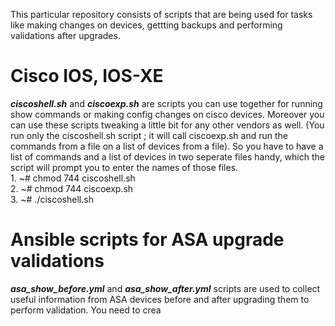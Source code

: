 This particular repository consists of scripts that are being used for tasks like making changes on devices, gettting backups and performing validations after upgrades.
# Cisco IOS, IOS-XE
<b><i>ciscoshell.sh</i></b> and <b><i>ciscoexp.sh</i></b> are scripts you can use together for running show commands or making config changes on cisco devices. Moreover you can use these scripts tweaking a little bit for any other vendors as well. (You run only the ciscoshell.sh script ; it will call ciscoexp.sh and run the commands from a file on a list of devices from a file). So you have to have a list of commands and a list of devices in two seperate files handy, which the script will prompt you to enter the names of those files. </br> 1. ~# chmod 744 ciscoshell.sh </br> 2. ~# chmod 744 ciscoexp.sh </br> 3. ~#  ./ciscoshell.sh
# Ansible scripts for ASA upgrade validations
<b><i>asa_show_before.yml</i></b> and <b><i>asa_show_after.yml</i></b> scripts are used to collect useful information from ASA devices before and after upgrading them to perform validation. You need to crea
